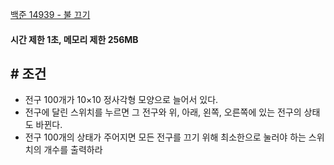 
[백준 14939 - 불 끄기](https://www.acmicpc.net/problem/14939)


#### **시간 제한 1초, 메모리 제한 256MB**


## **# 조건**

- 전구 100개가 10×10 정사각형 모양으로 늘어서 있다. 
- 전구에 달린 스위치를 누르면 그 전구와 위, 아래, 왼쪽, 오른쪽에 있는 전구의 상태도 바뀐다. 
- 전구 100개의 상태가 주어지면 모든 전구를 끄기 위해 최소한으로 눌러야 하는 스위치의 개수를 출력하라


